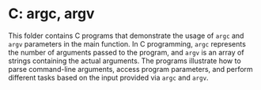 # C: argc, argv

This folder contains C programs that demonstrate the usage of `argc` and `argv` parameters in the main function. In C programming, `argc` represents the number of arguments passed to the program, and `argv` is an array of strings containing the actual arguments. The programs illustrate how to parse command-line arguments, access program parameters, and perform different tasks based on the input provided via `argc` and `argv`.
